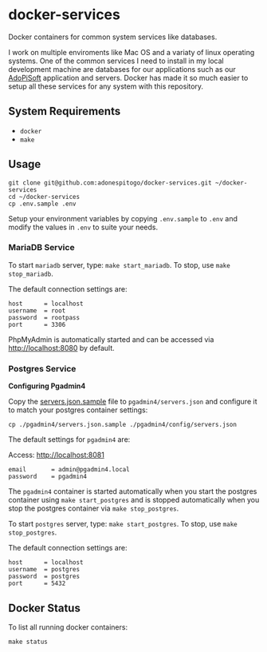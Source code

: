 # docker-services

Docker containers for common system services like databases.

I work on multiple enviroments like Mac OS and a variaty of linux operating systems. One of the common services I need to install in my local development machine are databases for our
applications such as our [AdoPiSoft](https://wwww.adopisoft.com) application and servers. Docker has made it so much easier to setup all these services for any system with this repository.

## System Requirements

- `docker`
- `make`

## Usage

```
git clone git@github.com:adonespitogo/docker-services.git ~/docker-services
cd ~/docker-services
cp .env.sample .env
```

Setup your environment variables by copying `.env.sample` to `.env` and modify the values in `.env` to suite your needs.

### MariaDB Service

To start `mariadb` server, type: `make start_mariadb`. To stop, use `make stop_mariadb`.

The default connection settings are:

```
host      = localhost
username  = root
password  = rootpass
port      = 3306
```

PhpMyAdmin is automatically started and can be accessed via [http://localhost:8080](http://localhost:8080) by default.

### Postgres Service

**Configuring Pgadmin4**

Copy the [servers.json.sample](./pgadmin4/servers.json.sample) file to `pgadmin4/servers.json` and configure it to match your postgres container settings:

```
cp ./pgadmin4/servers.json.sample ./pgadmin4/config/servers.json
```

The default settings for `pgadmin4` are:

Access: [http://localhost:8081](http://localhost:8081)

```
email       = admin@pgadmin4.local
password    = pgadmin4
```

The `pgadmin4` container is started automatically when you start the postgres container using `make start_postgres` and is stopped automatically when you stop the postgres container via `make stop_postgres`.

To start `postgres` server, type: `make start_postgres`. To stop, use `make stop_postgres`.

The default connection settings are:

```
host      = localhost
username  = postgres
password  = postgres
port      = 5432
```

## Docker Status

To list all running docker containers:

```
make status
```


